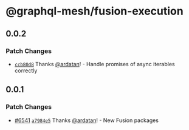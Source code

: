 # @graphql-mesh/fusion-execution

## 0.0.2

### Patch Changes

- [`ccb80d8`](https://github.com/ardatan/graphql-mesh/commit/ccb80d829602662f22eca32d3141d47c6855b8f6)
  Thanks [@ardatan](https://github.com/ardatan)! - Handle promises of async iterables correctly

## 0.0.1

### Patch Changes

- [#6541](https://github.com/ardatan/graphql-mesh/pull/6541)
  [`a7984e5`](https://github.com/ardatan/graphql-mesh/commit/a7984e5ab214ddd7f75dca0f03b2e7e8ad768211)
  Thanks [@ardatan](https://github.com/ardatan)! - New Fusion packages
